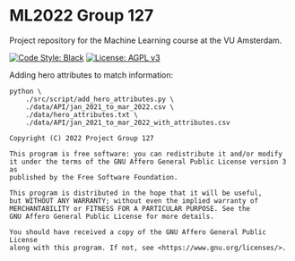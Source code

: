 # ML2022 Group 127
Project repository for the Machine Learning course at the VU Amsterdam.  

[![Code Style: Black](https://img.shields.io/badge/code%20style-black-000000.svg)](https://github.com/psf/black)
[![License: AGPL v3](https://img.shields.io/badge/License-AGPL%20v3-blue.svg)](https://www.gnu.org/licenses/agpl-3.0)

Adding hero attributes to match information:  
```
python \
    ./src/script/add_hero_attributes.py \
    ./data/API/jan_2021_to_mar_2022.csv \
    ./data/hero_attributes.txt \
    ./data/API/jan_2021_to_mar_2022_with_attributes.csv
```

```
Copyright (C) 2022 Project Group 127

This program is free software: you can redistribute it and/or modify
it under the terms of the GNU Affero General Public License version 3 as
published by the Free Software Foundation.

This program is distributed in the hope that it will be useful,
but WITHOUT ANY WARRANTY; without even the implied warranty of
MERCHANTABILITY or FITNESS FOR A PARTICULAR PURPOSE. See the
GNU Affero General Public License for more details.

You should have received a copy of the GNU Affero General Public License
along with this program. If not, see <https://www.gnu.org/licenses/>.
```
